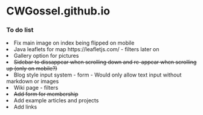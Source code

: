 # CWGossel.github.io
<h3>To do list</h3>
<li>Fix main image on index being flipped on mobile </li>
<li>Java leaflets for map https://leafletjs.com/ - filters later on</li>
<li>Gallery option for pictures</li>
<li><s>Sidebar to dissappear when scrolling down and re-appear when scrolling up (only on mobile?)</s></li>
<li>Blog style input system - form - Would only allow text input without markdown or images</li>
<li>Wiki page - filters</li>
<li><s>Add form for membership</s></li>
<li>Add example articles and projects</li>
<li>Add links</li>
